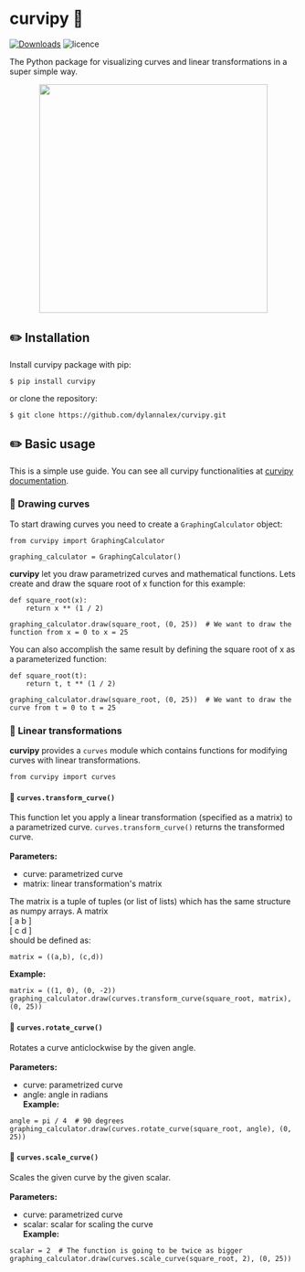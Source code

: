 # curvipy :triangular_ruler:	

[![Downloads](https://pepy.tech/badge/curvipy)](https://pepy.tech/project/curvipy)
![licence](https://img.shields.io/github/license/dylannalex/curvipy?color=blue)

The Python package for visualizing curves and linear transformations in a super simple way.

<p align="center">
  <img width="400" height="400" src="../media/rotating_circle.gif?raw=true">
</p>

## :pencil2: Installation

Install curvipy package with pip:
```
$ pip install curvipy
```
or clone the repository:
```
$ git clone https://github.com/dylannalex/curvipy.git
```

## :pencil2: Basic usage

This is a simple use guide. You can see all curvipy functionalities at [curvipy documentation](https://dylannalex.github.io/curvipy/).

### :pushpin: Drawing curves
To start drawing curves you need to create a ```GraphingCalculator``` object:

```
from curvipy import GraphingCalculator

graphing_calculator = GraphingCalculator()
```

**curvipy** let you draw parametrized curves and mathematical functions. Lets create and draw
the square root of x function for this example:

```
def square_root(x):
    return x ** (1 / 2)

graphing_calculator.draw(square_root, (0, 25))  # We want to draw the function from x = 0 to x = 25
```

You can also accomplish the same result by defining the square root of x as a parameterized function:

```
def square_root(t):
    return t, t ** (1 / 2)

graphing_calculator.draw(square_root, (0, 25))  # We want to draw the curve from t = 0 to t = 25
```

### :pushpin: Linear transformations

**curvipy** provides a ```curves``` module which contains functions for modifying curves with linear
transformations.
```
from curvipy import curves
```

#### :round_pushpin: ```curves.transform_curve()```
This function let you apply a linear transformation (specified as a matrix) to a parametrized
curve. ```curves.transform_curve()``` returns the transformed curve.<br/><br/>
**Parameters:**
- curve: parametrized curve
- matrix: linear transformation's matrix

The matrix is a tuple of tuples (or list of lists) which has the same structure as numpy arrays. A matrix 
<br/>[ a   b ]<br/>[ c   d ]<br/>
should be defined as:
```
matrix = ((a,b), (c,d))
```
**Example:**
```
matrix = ((1, 0), (0, -2))
graphing_calculator.draw(curves.transform_curve(square_root, matrix), (0, 25))
```

#### :round_pushpin: ```curves.rotate_curve()```
Rotates a curve anticlockwise by the given angle.<br/><br/>
**Parameters:**
- curve: parametrized curve
- angle: angle in radians
<br/>**Example:**
```
angle = pi / 4  # 90 degrees
graphing_calculator.draw(curves.rotate_curve(square_root, angle), (0, 25))
```
#### :round_pushpin: ```curves.scale_curve()```
Scales the given curve by the given scalar.<br/><br/>
**Parameters:**
- curve: parametrized curve
- scalar: scalar for scaling the curve
<br/>**Example:**
```
scalar = 2  # The function is going to be twice as bigger
graphing_calculator.draw(curves.scale_curve(square_root, 2), (0, 25))
```
